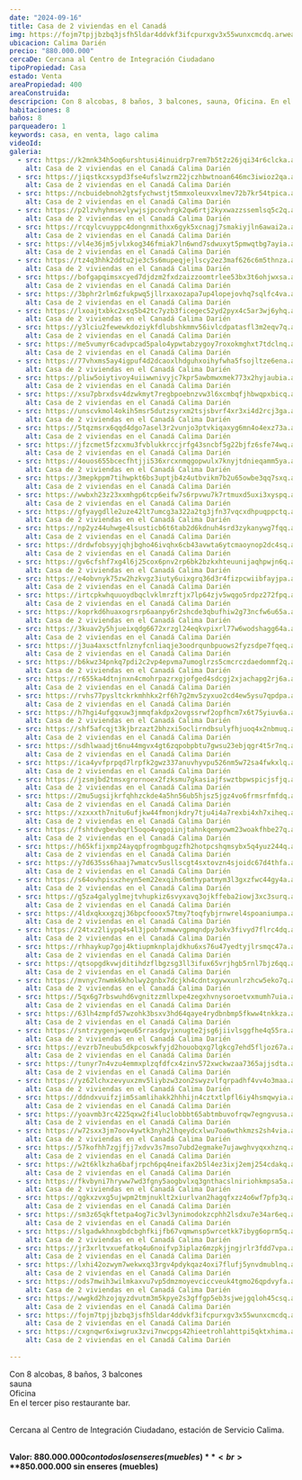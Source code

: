 ```yaml
---
date: "2024-09-16"
title: Casa de 2 viviendas en el Canadá
img: https://fojm7tpjjbzbq3jsfh5ldar4ddvkf3ifcpurxgv3x55wunxcmcdq.arweave.net/K5LPzelIchhtMin6sYI8GOqi7QUT6Ruau797ajbiYIc
ubicacion: Calima Darién
precio: "880.000.000"
cercaDe: Cercana al Centro de Integración Ciudadano
tipoPropiedad: Casa
estado: Venta
areaPropiedad: 400
areaConstruida:
descripcion: Con 8 alcobas, 8 baños, 3 balcones, sauna, Oficina. En el tercer piso restaurante bar. Cercana al Centro de Integración Ciudadano, estación de Servicio Calima.
habitaciones: 8
baños: 8
parqueadero: 1
keywords: casa, en venta, lago calima
videoId: 
galeria:
  - src: https://k2mnk34h5oq6urshtusi4inuidrp7rem7b5t2z26jqi34r6clcka.arweave.net/VpjVb4froepGR50kjiG0QOL_xIz4ez1nXkwRvkfCWJQ
    alt: Casa de 2 viviendas en el Canadá Calima Darién
  - src: https://jiqstkcxsypd3fse4ufslwzrm22jczhbwtnoan646mc3iwioz2qa.arweave.net/SiEpqFeWHj2WROULJdsxZrSRZOG02uA33PMFtFkOzqA
    alt: Casa de 2 viviendas en el Canadá Calima Darién
  - src: https://ncbuidebnoh2gtsfychwstjt5mmxoleuxvxlmev72b7kr54tpica.arweave.net/aINEDIFrj6NORcCPaU0z6xl3LJS9brYSv9B-qPeTegQ
    alt: Casa de 2 viviendas en el Canadá Calima Darién
  - src: https://p2lzvhyhmsevlywjsjpcovhrgk2qw6rtj2kyxwazzssemlsq5c2q.arweave.net/fpeanwdkiVXiyZJeJ1TxMrULejNOlYvYGcykRi5Q6LU
    alt: Casa de 2 viviendas en el Canadá Calima Darién
  - src: https://rcqylcvuyppc4dongnmithxx6gyk5xcnagj7smakiyjln6awai2a.arweave.net/iKGFirTD3i4NzTNYiZ738bCu3E0Bk_kwCkYStvgWAjQ
    alt: Casa de 2 viviendas en el Canadá Calima Darién
  - src: https://vl4e36jm5jvlxkog346fmiak7ln6wnd7sdwuxyt5pmwqtbg7ayia.arweave.net/qvhN-Szqarupxt88ViAK-tvrNH-Q7UvifXstCYTfBhA
    alt: Casa de 2 viviendas en el Canadá Calima Darién
  - src: https://tz4q3hhk2ddtu2je3c5s6mupeqjejlscy2ez3maf626c6m5thnza.arweave.net/nnkNnOrQxzppJNi7LzKPJBJErkLGiZ2wBfa8LzOzO3I
    alt: Casa de 2 viviendas en el Canadá Calima Darién
  - src: https://bofgapqimsxcyed7djdzm2fxdzaizzoomtrlee53bx3t6ohjwxsa.arweave.net/C4pgPghkriwQfxpHlmi3HkCM5c5k4rITuw33PzjpteQ
    alt: Casa de 2 viviendas en el Canadá Calima Darién
  - src: https://3bphr2rlm6zfukpwq5jllrxaxozapa7up4lopejovhq7sqlfc4va.arweave.net/2F546itnslop9odStcbgu7IHg_R_FueRLqnh-UFlFyo
    alt: Casa de 2 viviendas en el Canadá Calima Darién
  - src: https://lxoajtxbkc2xsq5b42tc7yzb3ficegec52yd2pyx4c5ar3wj6yhq.arweave.net/XdwEzuFQtXlDoeamL-Mh2VAiGILusD0_F-C6CO7J9g8
    alt: Casa de 2 viviendas en el Canadá Calima Darién
  - src: https://y3lciu2fewewkdoziykfdlubshkmmv56ivlcdpatasfl3m2eqv7q.arweave.net/xtYkU0UliWUN2UYUUa6BkdTGV75FViG8EwSKvbNEhX8
    alt: Casa de 2 viviendas en el Canadá Calima Darién
  - src: https://me5vumyr6cadvpcad5palo4ypwtabzygoy7roxokmghxt7tdclnq.arweave.net/YTtaMxHwgDq8QB9eBbuYfaYA5wZ2PxddymGPef5jEts
    alt: Casa de 2 viviendas en el Canadá Calima Darién
  - src: https://77vhxms5ay4igpuf4d2dcaoxlhdguhxoihyfwha5fsojltze6ena.arweave.net/_-p7sl0GOIM-heD0MQHXWcZqHu5B8FscHSyclc8k8Ro
    alt: Casa de 2 viviendas en el Canadá Calima Darién
  - src: https://pliw5oiytivoy4uiiwwnivyjc7kpr5awbmwxmek773x2hyjaubia.arweave.net/etFuuRiaKuxyiEWs1FcJF9T49BYLLXYRX_7vo-EgoFA
    alt: Casa de 2 viviendas en el Canadá Calima Darién
  - src: https://xsu7pbrxdsv4dzwkmyt7regbpoebnzvw3l6xcmbqfjhbwqpxbicq.arweave.net/vKn3hjccq8HmymYn-JDBe4gW5rba_XEwMCpOG0H3CgU
    alt: Casa de 2 viviendas en el Canadá Calima Darién
  - src: https://unscvkmol4okih5msr5dutzsyrxm2tsjsbvrf4xr3xi4d2rcj3ga.arweave.net/o2QqqY5fHKQfrJR6Ok8yxG7NTkmQaxLy8d3RweoiTsw
    alt: Casa de 2 viviendas en el Canadá Calima Darién
  - src: https://5tqzmsrx6qqd4dgo7asel3r2vunjo3ptvkiqaxyg6mn4o4exz73a.arweave.net/7OGWSjf0ID4MzvgkRe46rRqXbfOqkQBfBvMbx3CXz_Y
    alt: Casa de 2 viviendas en el Canadá Calima Darién
  - src: https://jfzcmet5fzcxmu3fvblukkrccjrfg43sncbf5g22bjfz6sfe74wq.arweave.net/SXImEn0uRXZTZahXRSoiEmJTc3Jogl6bWgpLn0ik_y0
    alt: Casa de 2 viviendas en el Canadá Calima Darién
  - src: https://4ouos655bcecfhtjji536xrcxnmqgopwulx7knyjtdnieqamm5ya.arweave.net/46jpe70IiCKeaUo7v14iu1kDOfai7_U3CZjagkAMZ3A
    alt: Casa de 2 viviendas en el Canadá Calima Darién
  - src: https://3mepkppm7tihwpkt6bs3uptjb4z4utbvikm7b2u65owbe3qq7sxq.arweave.net/2wj1Pez80Hs9U_Bluj5pDzPKTDVCmfDqnuusEm4Q_K8
    alt: Casa de 2 viviendas en el Canadá Calima Darién
  - src: https://wwbxh23z23xxmhgp6tcp6eifw7s6rpvwu7k7rtmuxd5uxi3xyspq.arweave.net/tYNz63nW73Ycz_TE_xEFt-Xovran1fjNlLj7S6N3xJ8
    alt: Casa de 2 viviendas en el Canadá Calima Darién
  - src: https://gfyaygdlle2uze42lt7umcg3a322a2tg3jfn37vqcxdhpuqppctq.arweave.net/MXAMGGtZNUyTmlz_RgjbBvWgambaSt3-sBXGd9IPeKc
    alt: Casa de 2 viviendas en el Canadá Calima Darién
  - src: https://np2yz44uhwge4lsusticb6t6tab2d6kdnuh4srd3zykanywg7fqq.arweave.net/a_WM85Q9jE4uVJTQIPp-mAOh-UNtD8lEe84UBuLG-WE
    alt: Casa de 2 viviendas en el Canadá Calima Darién
  - src: https://drdwfobsyyjqhjbgho46ivqhx6cb43avwta6ytcmaoynop2dc4sq.arweave.net/HEdiuDLGEwOkJju55FYHv4QebBW0wexMTAOw1z9DFyU
    alt: Casa de 2 viviendas en el Canadá Calima Darién
  - src: https://gv6cfshf7xg4l6j25cox6pnv2rp6bk2bzkxhteuunijaqhpwjn6q.arweave.net/NXwiyOX9zcX5Ouidfz211F_gq0HKrnmSlGoSCB32S30
    alt: Casa de 2 viviendas en el Canadá Calima Darién
  - src: https://e4obvnyk75zw2hzkvgz3iuty6uixgrq36d3r4fizpcwiibfayjpa.arweave.net/Jxwatwr_c20fKqmztFJ49RFzRhvw9x4VGXishASgwl4
    alt: Casa de 2 viviendas en el Canadá Calima Darién
  - src: https://irtcpkwhquuoydbqclvklmrzftjx7lp64zjv5wqgo5rdpz272fpq.arweave.net/RGYnqseFKOwMMBLqpbI5LNN_rf7mU17aBndiN-df0V8
    alt: Casa de 2 viviendas en el Canadá Calima Darién
  - src: https://koprkd6huaxogrsrp6aanpy6r2shcde3qbufhiw2g73ncfw6u65a.arweave.net/U58VD8egLuNGUX-ABr8ejqRxDJuAaFOi2jf20Rbep7o
    alt: Casa de 2 viviendas en el Canadá Calima Darién
  - src: https://3kuav2y5hjueixqdg6672xrzgl24eqkvpixrl77w6wodshagg64a.arweave.net/2qgK6x06aEReAze9_V45MvXCQVV6LxX_9vWcORwGN7g
    alt: Casa de 2 viviendas en el Canadá Calima Darién
  - src: https://j3ua4axsctfnlznyfcnliaqje3oodrqunbpuows2fyzsdpe7fqeq.arweave.net/TugOAvIUytXluCiatAIJJtzhxhRoX0daWi4zIbyfLAk
    alt: Casa de 2 viviendas en el Canadá Calima Darién
  - src: https://b6kwz34pnkq7pdi2c2vp4epvma7umoglrzs5cmcrczdaedommf2q.arweave.net/D5Vs749qofeNGhaq_hH1YD9GOMuOZdEwURZGAg3MYXU
    alt: Casa de 2 viviendas en el Canadá Calima Darién
  - src: https://r655ka4dtnjnxn4cmohrpazrxgjofged4sdcgj2xjachapg2rj6a.arweave.net/j7vVA4ObUtu3gmOPF4MxuZLimIPkhiMnV0gEcDzainw
    alt: Casa de 2 viviendas en el Canadá Calima Darién
  - src: https://rvhs77pysltckrkmhhkx2rf6h7g2mv5zyxuo2cd4ew5ysu7qpdpa.arweave.net/jU8v_fiS5iVFTDnVfUS-P82mV7nF6O0IfCW7iVPweN4
    alt: Casa de 2 viviendas en el Canadá Calima Darién
  - src: https://h7hgi4ufgqxuw3jmmqfakdpx2ovgssrwf2opfhcm7x6t75yiuv6a.arweave.net/P85kcoU0L0ttLGQKBQ3306ppSjYunPKcTP39P_cIpXw
    alt: Casa de 2 viviendas en el Canadá Calima Darién
  - src: https://shf5afcqjt3kjbrzazt2bhzxi5oclirndbsulyfhjuoq4x2nbmuq.arweave.net/kcvQFFBM9qSGOQZnoJ83R1wloi0YZUXgp00dDl9NCyk
    alt: Casa de 2 viviendas en el Canadá Calima Darién
  - src: https://sdhlwaadjt6nu44mgvx4gt6zqpobpbtu7gwsu23ebjqgr4t5r7nq.arweave.net/kM67AANM_NpzjDVvw0_Zg9wXhnT5rSprZApgaPJ9j9s
    alt: Casa de 2 viviendas en el Canadá Calima Darién
  - src: https://ica4yvfprpqd7lrpfk2gwz337anuvhyvpu526nm5w72sa4fwkxlq.arweave.net/QIHMVK-L4D-uLyq0a2d7-BtKnxV9O681nbf1IHC2Vdc
    alt: Casa de 2 viviendas en el Canadá Calima Darién
  - src: https://jzsmjbd2tmsxgrornoex2fzksmu7gkasiajfswztbpwspicjsfjq.arweave.net/TmTEhHqbJXNF0WuJfRcqkynzKBJAEllbMwvtJ6BJkVM
    alt: Casa de 2 viviendas en el Canadá Calima Darién
  - src: https://2mu5ugsijkrfqhhzckde4a5hn56ub5hjsz5jgz4vo6frmsrfmfdq.arweave.net/0ynaGkhKolgc-RKGTgOnb31A9OmWepNnlXeLFkolYUc
    alt: Casa de 2 viviendas en el Canadá Calima Darién
  - src: https://xzxxxth7nitu6ufjkw44fmonjkdry7tju4i4a7rexbi4xh7xiheq.arweave.net/vm97zP9qJ09QqVW5wrHNSoccfmmnEcB-JLhRy5_3Qck
    alt: Casa de 2 viviendas en el Canadá Calima Darién
  - src: https://fshtdvgbevbqrl5oqo4vqgoiinjtahnkqemyowm23woakfhbe27q.arweave.net/LI8x1MElQwivroO5WBnIQ1MwHaqBGYdZmt2cBRThJr8
    alt: Casa de 2 viviendas en el Canadá Calima Darién
  - src: https://h65kfijxmp24ayqpfrogmbgugzfh2hotpcshqmsybx5q4yuz244q.arweave.net/P7qioTdj9cBiDyxcZgTUNkp9HdN4pHgyWA37DmKZ1zk
    alt: Casa de 2 viviendas en el Canadá Calima Darién
  - src: https://y7d635ss6haaj7wmatcv5usllscgt4sxtovzn4sjoidc67d4thfa.arweave.net/x8ft9lLxwAT-zATFXtJLXIRp8lebq5bySXIGL3x8mco
    alt: Casa de 2 viviendas en el Canadá Calima Darién
  - src: https://s64ovhpisxzheyn5em22exqihs6mthypatmym3l3gxzfwc44gy4a.arweave.net/l7jqneiV8nJhvSM1ol4IPLzJnw8E2YZtezXyWwucNjg
    alt: Casa de 2 viviendas en el Canadá Calima Darién
  - src: https://g5za4galyglmejtvhupkiz6svyxavq3ojkffeba2iowj3xc3surq.arweave.net/N3IOGAvBlsImdT0epGfSri4Kw25KilIEGkOsndxblSM
    alt: Casa de 2 viviendas en el Canadá Calima Darién
  - src: https://4ldxqkxxgzqj36bpcfooox57tmy7toqfybjrnwrel4spoaniumpa.arweave.net/4sd4Kvc2YJ34LxFc51-_mzH5ugXAUxbaJF8k9wGoox4
    alt: Casa de 2 viviendas en el Canadá Calima Darién
  - src: https://24txz2liypq4s4l3jpobfxmwwvgpmqndpy3okv3fivyd7flrc4dq.arweave.net/1yd86WjD4clxe0vcEt2WtUz2QaN-NuVXZUVwP5VxFwc
    alt: Casa de 2 viviendas en el Canadá Calima Darién
  - src: https://rhhaykup7goj4ktiupmknplajdkhu6xs76u47yedtyjlrsmqc47a.arweave.net/ic4MKo_5nJ4qaKPYpr1gSNR6evL_qc_gg54SuMmQFz4
    alt: Casa de 2 viviendas en el Canadá Calima Darién
  - src: https://qtsopgdkvwjditihdzflbgzsg3ll3ifux65vrjhgb5rnl7bjz6qq.arweave.net/hOTnmGqtkjRNBx5KsJsyNta9oLS_u1ik5g9i1fwpz6E
    alt: Casa de 2 viviendas en el Canadá Calima Darién
  - src: https://mvnyc7nwmk6kholwy2gnbx7dcjkh4cdntxgywxunlrzhcw5eko7q.arweave.net/ZVuBfbZivKO5dsaM0N_jElR-CG2dzYtejVxycVukU78
    alt: Casa de 2 viviendas en el Canadá Calima Darién
  - src: https://5qx6g7rbswuhd6vgnitzzmllxpe4zegxhvnysoroetvxmumh7uia.arweave.net/7C_jfiGVqHH6pmonnLFru8nMkNc9W4k6LiTrdlGH_RA
    alt: Casa de 2 viviendas en el Canadá Calima Darién
  - src: https://63lh4zmpfd57wzohk3bsxv3hd64qaye4rydbnbmp5fkww4tnkkza.arweave.net/9tZ-ZY8o-_tlx1bDK9dnH7kAYJyOBhaFj-lVa3JtUrI
    alt: Casa de 2 viviendas en el Canadá Calima Darién
  - src: https://sntrzygenjwqeu65rrasdgvjxnugte2jsg6jiivlsggfhe4q55ra.arweave.net/k2cc4MRqbQJT3YxBIZqpu2hpk0mRvJQiq5GMU5OQ72I
    alt: Casa de 2 viviendas en el Canadá Calima Darién
  - src: https://evzrb7neubu5dkpcoswkfyjd2houobqxg7lgkcg7ehd5fljoz67a.arweave.net/JXMQ_aSgadGp4nSsouEj0d1HBhc31mUI3yHH0q0uz74
    alt: Casa de 2 viviendas en el Canadá Calima Darién
  - src: https://tunyr7n4vzu4emmxplzqfdfcx4zinv572xwckwzaa7365ajjsdta.arweave.net/nRuI_byuacIxl3rzAoyivzKG17_V7CVbIAf37oEpkOY
    alt: Casa de 2 viviendas en el Canadá Calima Darién
  - src: https://yz62lchxzevyuxzmv5liybzw3zon2swyzvlfqrpadhf4vv4o3maa.arweave.net/xn2liPfJK4pfLK9WjAc23lzdStjNVlhF4BnLyteO2wA
    alt: Casa de 2 viviendas en el Canadá Calima Darién
  - src: https://ddndxvuifzjim5samlihakk2hhhijn4cztxtlpfl6iy4hsmqwyia.arweave.net/GNo71oguUoZ2QGLQcClaOc6Et4LM7zW8q_Ixw8mQthA
    alt: Casa de 2 viviendas en el Canadá Calima Darién
  - src: https://yoavmb3rc4225qxw2fi4luclobbbt65abtmbuvofrqw7egngvusa.arweave.net/w4FWB3EXNa7C9tFRxdBLcEIZ-6AM2BpVxYwt8hmmrSQ
    alt: Casa de 2 viviendas en el Canadá Calima Darién
  - src: https://w72sxx3jm7oov4ywtk3nyh2lhqeydcxlwu7oa6wthkmzs2sh4via.arweave.net/t_Ur32ln3OrzFpq23B9LPAmBiuu1PuB60zqZmWpH5VA
    alt: Casa de 2 viviendas en el Canadá Calima Darién
  - src: https://57kofhh7zgjfjj7xdvv3s7mso7ubd2egmake7ujawghvyqxxhznq.arweave.net/79TinP_JklSn9x1ruX2Sd-gR6IZgFE_RILGPXEL3Pls
    alt: Casa de 2 viviendas en el Canadá Calima Darién
  - src: https://w2t6klkzha6bafjrpch6pq4neifax2b5l4ez3ixj2emj254cdakq.arweave.net/tqflLVk4PBAVMXiP58ONIgoL6D1fCZ2i6dEYnXeCGBU
    alt: Casa de 2 viviendas en el Canadá Calima Darién
  - src: https://fkvbyni7hryww7wd3fgny5aogbvlxq3gnthacslniriohkmpsa5a.arweave.net/KqocNR88cWt-w9lM3HQOMGq7w2ZszgFJbURQ46mPkDo
    alt: Casa de 2 viviendas en el Canadá Calima Darién
  - src: https://qgkxzvxg5ujwpm2tmjnuklt2xiurlvan2hagqfxzz4o6wf7pfp3q.arweave.net/gZV81ubtE2ezU2JbRS56uikV1A3RwGgW-c8d6xfvK_c
    alt: Casa de 2 viviendas en el Canadá Calima Darién
  - src: https://sm3z65qkftetpa4og7ic3vl3ynimodokzcphh2lsdxu7e34ar6eq.arweave.net/kzefdgosyTeDjjfQLdV7w1DHDcrInnPpch3p8m-Aj4k
    alt: Casa de 2 viviendas en el Canadá Calima Darién
  - src: https://slgadwkhnxgbdcbghfkijfb67vqmwnsp5wrcetkk7ibyg6oprm5q.arweave.net/kswB2UdtzBGIJjlUhJQ-_WDLNk_toiJNSvoDg3nPizs
    alt: Casa de 2 viviendas en el Canadá Calima Darién
  - src: https://jr3xrltvxuefatkq4u6noifvp3iplaz6mzpkjjngjrlr3fdd7vpa.arweave.net/THd4rnW9CFBNUOU81yC1ftD1gz5mXqSlpkxXHZRj_V4
    alt: Casa de 2 viviendas en el Canadá Calima Darién
  - src: https://lxhi42ozwym7wekwxq33rgv4pdykqaz4oxi7flufj5ynvdmublnq.arweave.net/Xc6Oadm2GfsRVrw3uJq8ePCoAzx10fKuhU9w2o2UCts
    alt: Casa de 2 viviendas en el Canadá Calima Darién
  - src: https://ods7mwih3wilmkaxvu7vp5dmzmoyevciccveuk4tgmo26qpdvyfa.arweave.net/cOX2WQfdkLYoF60_V_Rsyx2CVEgQqkorkzMdr0Hjrgo
    alt: Casa de 2 viviendas en el Canadá Calima Darién
  - src: https://wwgkd2hzojqyzdvutm3m5kpye2s3gffgp5eb3sjwejgqloh45csq.arweave.net/tYyh6PlyYYyOtJs2zqn4JqWzFKZ_SB3JNiJNBbj86KU
    alt: Casa de 2 viviendas en el Canadá Calima Darién
  - src: https://fojm7tpjjbzbq3jsfh5ldar4ddvkf3ifcpurxgv3x55wunxcmcdq.arweave.net/K5LPzelIchhtMin6sYI8GOqi7QUT6Ruau797ajbiYIc
    alt: Casa de 2 viviendas en el Canadá Calima Darién
  - src: https://cxgnqwr6xiwgrux3zvi7nwcpgs42hieetrohlahttpi5qktxhima.arweave.net/FczYWj66LGjS-81R9thPNLmjoIScXHWA85vR2Cp3Ohg
    alt: Casa de 2 viviendas en el Canadá Calima Darién
  
---
```

Con 8 alcobas, 8 baños, 3 balcones <br>
sauna <br>
Oficina <br>
En el tercer piso restaurante bar. <br><br>

Cercana al Centro de Integración Ciudadano, estación de Servicio Calima. <br><br>

**Valor: $880.000.000 con todos los enseres (muebles)** <br>
**$850.000.000 sin enseres (muebles)** <br><br>